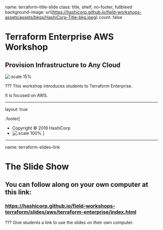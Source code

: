 name: terraform-title-slide
class: title, shelf, no-footer, fullbleed
background-image: url(https://hashicorp.github.io/field-workshops-assets/assets/bkgs/HashiCorp-Title-bkg.jpeg)
count: false

# Terraform Enterprise AWS Workshop
## Provision Infrastructure to Any Cloud

![:scale 15%](https://hashicorp.github.io/field-workshops-assets/assets/logos/logo_terraform.png)

???
This workshop introduces students to Terraform Enterprise.

It is focused on AWS.

---
layout: true

.footer[
- Copyright © 2019 HashiCorp
- ![:scale 100%](https://hashicorp.github.io/field-workshops-assets/assets/logos/HashiCorp_Icon_Black.svg)
]

---
name: terraform-slides-link
# The Slide Show
## You can follow along on your own computer at this link:
### https://hashicorp.github.io/field-workshops-terraform/slides/aws/terraform-enterprise/index.html

???
Give students a link to use the slides on their own computer.
